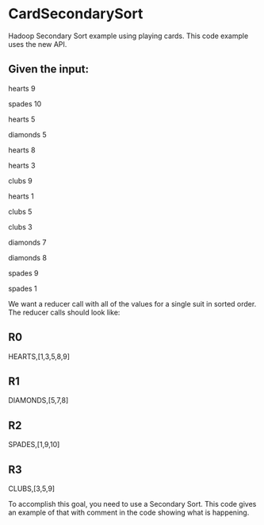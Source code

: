 CardSecondarySort
=================

Hadoop Secondary Sort example using playing cards.  This code example uses the new API.

Given the input:
----------------

hearts 9

spades 10

hearts 5

diamonds 5

hearts 8

hearts 3

clubs 9

hearts 1

clubs 5

clubs 3

diamonds 7

diamonds 8

spades 9

spades 1





We want a reducer call with all of the values for a single suit in sorted order.  The reducer calls should look like:


R0
--

HEARTS,[1,3,5,8,9]


R1
--

DIAMONDS,[5,7,8]


R2
--

SPADES,[1,9,10]


R3
--

CLUBS,[3,5,9]



To accomplish this goal, you need to use a Secondary Sort.  This code gives an example of that with comment in the code showing what is happening.

